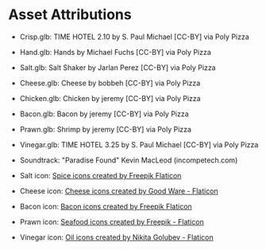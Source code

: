 # Asset Attributions
- Crisp.glb: TIME HOTEL 2.10 by S. Paul Michael [CC-BY] via Poly Pizza
- Hand.glb: Hands by Michael Fuchs [CC-BY] via Poly Pizza
- Salt.glb: Salt Shaker by Jarlan Perez [CC-BY] via Poly Pizza
- Cheese.glb: Cheese by bobbeh [CC-BY] via Poly Pizza
- Chicken.glb: Chicken by jeremy [CC-BY] via Poly Pizza
- Bacon.glb: Bacon by jeremy [CC-BY] via Poly Pizza
- Prawn.glb: Shrimp by jeremy [CC-BY] via Poly Pizza
- Vinegar.glb: TIME HOTEL 3.25 by S. Paul Michael [CC-BY] via Poly Pizza

- Soundtrack: "Paradise Found" Kevin MacLeod (incompetech.com)
- Salt icon: <a href="https://www.flaticon.com/free-icons/spice" title="spice icons">Spice icons created by Freepik Flaticon</a>
- Cheese icon: <a href="https://www.flaticon.com/free-icons/cheese" title="cheese icons">Cheese icons created by Good Ware - Flaticon</a>
- Bacon icon: <a href="https://www.flaticon.com/free-icons/bacon" title="bacon icons">Bacon icons created by Freepik Flaticon</a>
- Prawn icon: <a href="https://www.flaticon.com/free-icons/seafood" title="seafood icons">Seafood icons created by Freepik - Flaticon</a>
- Vinegar icon: <a href="https://www.flaticon.com/free-icons/oil" title="oil icons">Oil icons created by Nikita Golubev - Flaticon</a>